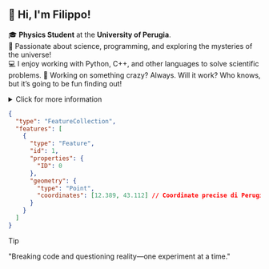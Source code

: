 ## 👋 Hi, I'm Filippo!

🎓 **Physics Student** at the **University of Perugia**.  
🔭 Passionate about science, programming, and exploring the mysteries of the universe!  
💻 I enjoy working with Python, C++, and other languages to solve scientific problems.
🔬 Working on something crazy? Always. Will it work? Who knows, but it’s going to be fun finding out!  

<details>
  <summary>Click for more information</summary>
  <ul>
    <li>Nothing</li>
    <li>Nothing</li>
    <li>Nothing</li>
  </ul>
</details>

```geojson
{
  "type": "FeatureCollection",
  "features": [
    {
      "type": "Feature",
      "id": 1,
      "properties": {
        "ID": 0
      },
      "geometry": {
        "type": "Point",
        "coordinates": [12.389, 43.112] // Coordinate precise di Perugia
      }
    }
  ]
}


```


> [!TIP]
> "Breaking code and questioning reality—one experiment at a time."
<!--
**filippo-tintori/filippo-tintori** is a ✨ _special_ ✨ repository because its `README.md` (this file) appears on your GitHub profile.

Here are some ideas to get you started:

- 🔭 I’m currently working on ...
- 🌱 I’m currently learning ...
- 👯 I’m looking to collaborate on ...
- 🤔 I’m looking for help with ...
- 💬 Ask me about ...
- 📫 How to reach me: ...
- 😄 Pronouns: ...
- ⚡ Fun fact: ...
-->
